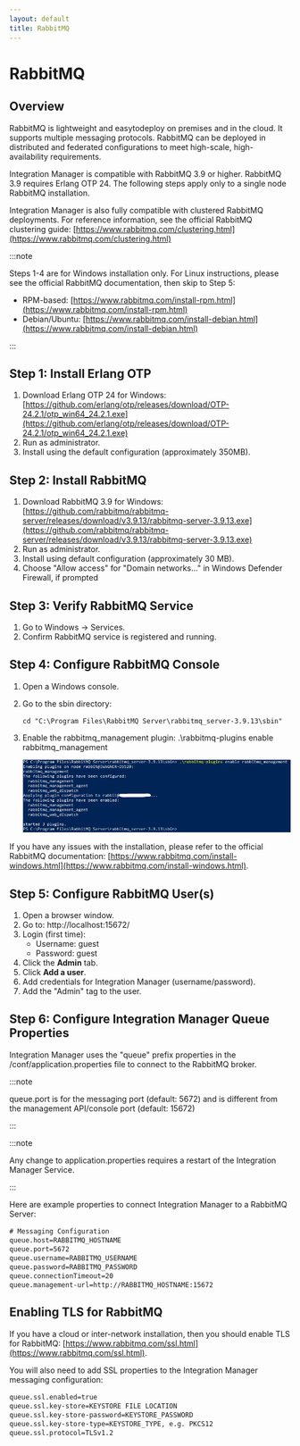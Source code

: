 ```yaml
---
layout: default
title: RabbitMQ
---
```

# RabbitMQ

## Overview

RabbitMQ is lightweight and easytodeploy on premises and in the cloud. It supports multiple messaging protocols. RabbitMQ can be deployed in distributed and federated configurations to meet high-scale, high-availability requirements.

Integration Manager is compatible with RabbitMQ 3.9 or higher. RabbitMQ 3.9 requires Erlang OTP 24. The following steps apply only to a single node RabbitMQ installation.

Integration Manager is also fully compatible with clustered RabbitMQ deployments. For reference information, see the official RabbitMQ clustering guide: [https://www.rabbitmq.com/clustering.html](https://www.rabbitmq.com/clustering.html)

:::note

Steps 1-4 are for Windows installation only. For Linux instructions, please see the official RabbitMQ documentation, then skip to Step 5:
* RPM-based: [https://www.rabbitmq.com/install-rpm.html](https://www.rabbitmq.com/install-rpm.html)
* Debian/Ubuntu: [https://www.rabbitmq.com/install-debian.html](https://www.rabbitmq.com/install-debian.html)

:::

## Step 1: Install Erlang OTP

1. Download Erlang OTP 24 for Windows: [https://github.com/erlang/otp/releases/download/OTP-24.2.1/otp_win64_24.2.1.exe](https://github.com/erlang/otp/releases/download/OTP-24.2.1/otp_win64_24.2.1.exe)
2. Run as administrator.
3. Install using the default configuration (approximately 350MB).

## Step 2: Install RabbitMQ

1. Download RabbitMQ 3.9 for Windows: [https://github.com/rabbitmq/rabbitmq-server/releases/download/v3.9.13/rabbitmq-server-3.9.13.exe](https://github.com/rabbitmq/rabbitmq-server/releases/download/v3.9.13/rabbitmq-server-3.9.13.exe)
2. Run as administrator.
3. Install using default configuration (approximately 30 MB).
4. Choose "Allow access" for "Domain networks..." in Windows Defender Firewall, if prompted

## Step 3: Verify RabbitMQ Service

1. Go to Windows → Services.
2. Confirm RabbitMQ service is registered and running.

## Step 4: Configure RabbitMQ Console

1. Open a Windows console.
2. Go to the sbin directory:
   
    ```
    cd "C:\Program Files\RabbitMQ Server\rabbitmq_server-3.9.13\sbin"
    ```
3. Enable the rabbitmq_management plugin: .\rabbitmq-plugins enable rabbitmq_management

   ![](/img/rabbitmq_1.png)

If you have any issues with the installation, please refer to the official RabbitMQ documentation: [https://www.rabbitmq.com/install-windows.html](https://www.rabbitmq.com/install-windows.html).

## Step 5: Configure RabbitMQ User(s)

1. Open a browser window.
2. Go to: http://localhost:15672/
3. Login (first time): 
   * Username: guest
   * Password: guest
4. Click the **Admin** tab.
5. Click **Add a user**.
6. Add credentials for Integration Manager (username/password).
7. Add the "Admin" tag to the user.

## Step 6: Configure Integration Manager Queue Properties

Integration Manager uses the "queue" prefix properties in the /conf/application.properties file to connect to the RabbitMQ broker.

:::note

  queue.port is for the messaging port (default: 5672) and is different from the management API/console port (default: 15672)

:::

:::note

   Any change to application.properties requires a restart of the Integration Manager Service.

:::

Here are example properties to connect Integration Manager to a RabbitMQ Server:

```
# Messaging Configuration
queue.host=RABBITMQ_HOSTNAME
queue.port=5672
queue.username=RABBITMQ_USERNAME
queue.password=RABBITMQ_PASSWORD
queue.connectionTimeout=20
queue.management-url=http://RABBITMQ_HOSTNAME:15672
```

## Enabling TLS for RabbitMQ

If you have a cloud or inter-network installation, then you should enable TLS for RabbitMQ: [https://www.rabbitmq.com/ssl.html](https://www.rabbitmq.com/ssl.html).

You will also need to add SSL properties to the Integration Manager messaging configuration:
```
queue.ssl.enabled=true
queue.ssl.key-store=KEYSTORE FILE LOCATION
queue.ssl.key-store-password=KEYSTORE_PASSWORD
queue.ssl.key-store-type=KEYSTORE_TYPE, e.g. PKCS12
queue.ssl.protocol=TLSv1.2
```
